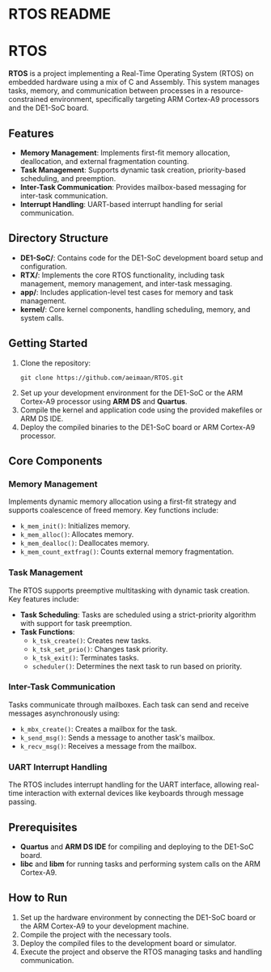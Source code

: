 <!DOCTYPE html>
<html lang="en">
<head>
    <h1>RTOS README</h1>
</head>
<body>
    <h1>RTOS</h1>
    <p><strong>RTOS</strong> is a project implementing a Real-Time Operating System (RTOS) on embedded hardware using a mix of C and Assembly. This system manages tasks, memory, and communication between processes in a resource-constrained environment, specifically targeting ARM Cortex-A9 processors and the DE1-SoC board.</p>
    <h2>Features</h2>
    <ul>
        <li><strong>Memory Management</strong>: Implements first-fit memory allocation, deallocation, and external fragmentation counting.</li>
        <li><strong>Task Management</strong>: Supports dynamic task creation, priority-based scheduling, and preemption.</li>
        <li><strong>Inter-Task Communication</strong>: Provides mailbox-based messaging for inter-task communication.</li>
        <li><strong>Interrupt Handling</strong>: UART-based interrupt handling for serial communication.</li>
    </ul>
    <h2>Directory Structure</h2>
    <ul>
        <li><strong>DE1-SoC/</strong>: Contains code for the DE1-SoC development board setup and configuration.</li>
        <li><strong>RTX/</strong>: Implements the core RTOS functionality, including task management, memory management, and inter-task messaging.</li>
        <li><strong>app/</strong>: Includes application-level test cases for memory and task management.</li>
        <li><strong>kernel/</strong>: Core kernel components, handling scheduling, memory, and system calls.</li>
    </ul>
    <h2>Getting Started</h2>
    <ol>
        <li>Clone the repository:
            <pre><code>git clone https://github.com/aeimaan/RTOS.git</code></pre>
        </li>
        <li>Set up your development environment for the DE1-SoC or the ARM Cortex-A9 processor using <strong>ARM DS</strong> and <strong>Quartus</strong>.</li>
        <li>Compile the kernel and application code using the provided makefiles or ARM DS IDE.</li>
        <li>Deploy the compiled binaries to the DE1-SoC board or ARM Cortex-A9 processor.</li>
    </ol>
    <h2>Core Components</h2>
    <h3>Memory Management</h3>
    <p>Implements dynamic memory allocation using a first-fit strategy and supports coalescence of freed memory. Key functions include:</p>
    <ul>
        <li><code>k_mem_init()</code>: Initializes memory.</li>
        <li><code>k_mem_alloc()</code>: Allocates memory.</li>
        <li><code>k_mem_dealloc()</code>: Deallocates memory.</li>
        <li><code>k_mem_count_extfrag()</code>: Counts external memory fragmentation.</li>
    </ul>
    <h3>Task Management</h3>
    <p>The RTOS supports preemptive multitasking with dynamic task creation. Key features include:</p>
    <ul>
        <li><strong>Task Scheduling</strong>: Tasks are scheduled using a strict-priority algorithm with support for task preemption.</li>
        <li><strong>Task Functions</strong>:
            <ul>
                <li><code>k_tsk_create()</code>: Creates new tasks.</li>
                <li><code>k_tsk_set_prio()</code>: Changes task priority.</li>
                <li><code>k_tsk_exit()</code>: Terminates tasks.</li>
                <li><code>scheduler()</code>: Determines the next task to run based on priority.</li>
            </ul>
        </li>
    </ul>

   <h3>Inter-Task Communication</h3>
    <p>Tasks communicate through mailboxes. Each task can send and receive messages asynchronously using:</p>
    <ul>
        <li><code>k_mbx_create()</code>: Creates a mailbox for the task.</li>
        <li><code>k_send_msg()</code>: Sends a message to another task's mailbox.</li>
        <li><code>k_recv_msg()</code>: Receives a message from the mailbox.</li>
    </ul>

  <h3>UART Interrupt Handling</h3>
    <p>The RTOS includes interrupt handling for the UART interface, allowing real-time interaction with external devices like keyboards through message passing.</p>

  <h2>Prerequisites</h2>
    <ul>
        <li><strong>Quartus</strong> and <strong>ARM DS IDE</strong> for compiling and deploying to the DE1-SoC board.</li>
        <li><strong>libc</strong> and <strong>libm</strong> for running tasks and performing system calls on the ARM Cortex-A9.</li>
    </ul>

  <h2>How to Run</h2>
    <ol>
        <li>Set up the hardware environment by connecting the DE1-SoC board or the ARM Cortex-A9 to your development machine.</li>
        <li>Compile the project with the necessary tools.</li>
        <li>Deploy the compiled files to the development board or simulator.</li>
        <li>Execute the project and observe the RTOS managing tasks and handling communication.</li>
    </ol>
</body>
</html>
